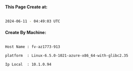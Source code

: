 
   
#### This Page Create at:

```bash

2024-06-11 - 04:49:03 UTC

```

#### Create By Machine:

```bash

Host Name : fv-az1773-913

platform  : Linux-6.5.0-1021-azure-x86_64-with-glibc2.35

Ip Local  : 10.1.0.94

```

